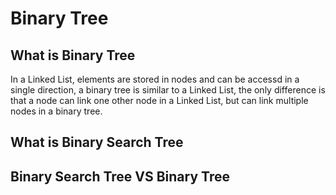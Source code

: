# Binary Tree

## What is  Binary Tree

In a Linked List, elements are stored in nodes and can be accessd in a single direction, a binary tree is similar to a Linked List, the only difference is that a node can link one other node in a Linked List, but can link multiple nodes in a binary tree.

## What is Binary Search Tree



## Binary Search Tree VS Binary Tree 



